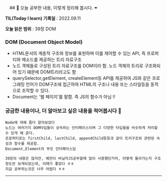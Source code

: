 　## 📕 오늘 공부한 내용, 이렇게 정리해 봅시다. ✒

**TIL(Today I learn) 기록일** : 2022.09.11

**오늘 읽은 범위** : 39장 DOM

### DOM (Document Object Model)
+ HTML문서의 계층적 구조와 정보를 표현하며 이를 제어할 수 있는 API, 즉 프로퍼티와 메소드를 제공하는 트리 자료구조
+ 노드 객체들로 구성된 트리 자료구조를 DOM이라 함. 노드 객체의 트리로 구조화되어 있기 떄문에 DOM트리라고도 함
+ querySelector,getElement, createElement등 API를 제공하여 JS와 같은 프로그래밍 언어가 DOM구조에 접근하여 HTML의 구조나 내용 또는 스타일등을 동적으로 조작할 수 있다.
+ Document는 '웹 페이지'를 말함. 즉 JS의 함수가 아님 !! 


### 궁금한 내용이나, 더 알아보고 싶은 내용을 적어봅시다 🤔
```
Node에 대해 좀더 알아보았다
노드는 여러가지 DOM타입들이 상속하는 인터페이스이며 그 다양한 타입들을 비슷하게 처리할 수 있게 해 준다.
프로퍼티로는 firstChild, lastChild, appendChild등등과 같이 트리구조와 관련된 속성과 함수를 제공함.
Document,Element의 부모 인터페이스임

39장의 내용은 많지만, 예전이 바닐라JS공부할때 많이 사용했던거라, 어떻게 돌아가는지 구조정도만 보게되었는데, 이때가 좋았다 ㅎㅎ
지금 공부하는것은 너무 어렵다 ㅎㅎ
```

---
